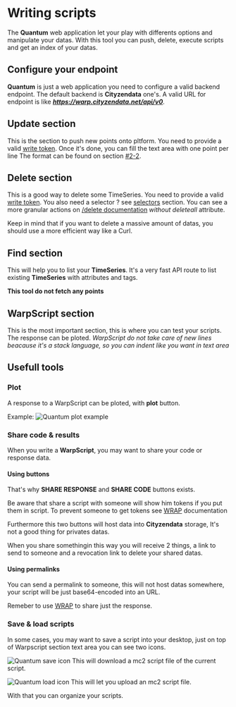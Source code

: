 # Writing scripts

The **Quantum** web application let your play with differents options and manipulate your datas. 
With this tool you can push, delete, execute scripts and get an index of your datas.

## Configure your endpoint

**Quantum** is just a web application you need to configure a valid backend endpoint.
The default backend is **Cityzendata** one's.
A valid URL for endpoint is like ***https://warp.cityzendata.net/api/v0***.


## Update section

This is the section to push new points onto pltform.
You need to provide a valid [write token](#1-4).
Once it's done, you can fill the text area with one point per line 
The format can be found on section [#2-2](#2-2).

## Delete section

This is a good way to delete some TimeSeries.
You need to provide a valid [write token](#1-4).
You also need a selector ? see [selectors](#2-3) section.
You can see a more granular actions on [/delete documentation][/delete] *without deleteall* attribute.

Keep in mind that if you want to delete a massive amount of datas, you should use a more efficient way like a Curl.

## Find section

This will help you to list your **TimeSeries**.
It's a very fast API route to list existing **TimeSeries** with attributes and tags.

**This tool do not fetch any points**

## WarpScript section

This is the most important section, this is where you can test your scripts.
The response can be ploted. *WarpScript do not take care of new lines beacause it's a stack language, so you can indent like you want in text area*

## Usefull tools

### Plot

A response to a WarpScript can be ploted, with **plot** button.

Example:
![Quantum plot example](img/quantum_plot.png)

### Share code & results

When you write a **WarpScript**, you may want to share your code or response data.

#### Using buttons

That's why **SHARE RESPONSE** and **SHARE CODE** buttons exists.

Be aware that share a script with someone will show him tokens if you put them in script.
To prevent someone to get tokens see [WRAP][wrap_function] documentation

Furthermore this two buttons will host data into **Cityzendata** storage, It's not a good thing for privates datas.

When you share somethingin this way you will receive 2 things, a link to send to someone and a revocation link to delete your shared datas. 

#### Using permalinks

You can send a permalink to someone, this will not host datas somewhere, your script will be just base64-encoded into an URL.

Remeber to use [WRAP][wrap_function] to share just the response.

### Save & load scripts

In some cases, you may want to save a script into your desktop, just on top of Warpscript section text area you can see two icons.

![Quantum save icon](img/quantum_save.png)
This will download a mc2 script file of the current script.

![Quantum load icon](img/quantum_load.png)
This will let you upload an mc2 script file.


With that you can organize your scripts.

[/delete]: <(http://www.warp10.io/apis/delete/>
[wrap_function]: <http://www.warp10.io/reference/functions/function_WRAP/>